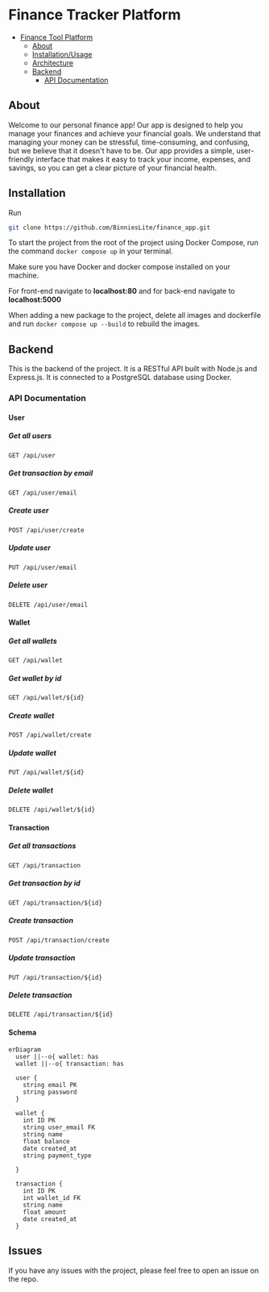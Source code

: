 # Finance Tracker  Platform

- [Finance Tool Platform](#finance-tracker-platformplatform)
  - [About](#about)
  - [Installation/Usage](#installation)
  - [Architecture](#architecture)
  - [Backend](#backend)
    - [API Documentation](#api-documentation)

## About

Welcome to our personal finance app! Our app is designed to help you manage your finances and achieve your financial goals. We understand that managing your money can be stressful, time-consuming, and confusing, but we believe that it doesn't have to be. Our app provides a simple, user-friendly interface that makes it easy to track your income, expenses, and savings, so you can get a clear picture of your financial health.

## Installation

Run

```bash
git clone https://github.com/BinniesLite/finance_app.git
```

To start the project from the root of the project using Docker Compose, run the command `docker compose up` in your terminal.

Make sure you have Docker and docker compose installed on your machine.

For front-end navigate to **localhost:80** and for back-end navigate to **localhost:5000**

When adding a new package to the project, delete all images and dockerfile and run `docker compose up --build` to rebuild the images.

## Backend

This is the backend of the project. It is a RESTful API built with Node.js and Express.js. It is connected to a PostgreSQL database using Docker.

### API Documentation

#### User

##### Get all users

```http
GET /api/user
```

##### Get transaction by email

```http
GET /api/user/email
```

##### Create user

```http
POST /api/user/create
```

##### Update user

```http
PUT /api/user/email
```

##### Delete user

```http
DELETE /api/user/email
```

#### Wallet

##### Get all wallets

```http
GET /api/wallet
```

##### Get wallet by id

```http
GET /api/wallet/${id}
```

##### Create wallet

```http
POST /api/wallet/create
```

##### Update wallet

```http
PUT /api/wallet/${id}
```

##### Delete wallet

```http
DELETE /api/wallet/${id}
```

#### Transaction

##### Get all transactions

```http
GET /api/transaction
```

##### Get transaction by id

```http
GET /api/transaction/${id}
```

##### Create transaction

```http
POST /api/transaction/create
```

##### Update transaction

```http
PUT /api/transaction/${id}
```

##### Delete transaction

```http
DELETE /api/transaction/${id}
```

#### Schema

```mermaid
erDiagram
  user ||--o{ wallet: has
  wallet ||--o{ transaction: has

  user {
	string email PK
	string password 
  }
  
  wallet { 
    int ID PK
    string user_email FK
    string name 
    float balance 
    date created_at 
    string payment_type
  
  }
  
  transaction {
    int ID PK
    int wallet_id FK
    string name 
    float amount 
    date created_at
  }

```

## Issues

If you have any issues with the project, please feel free to open an issue on the repo.
